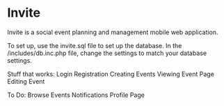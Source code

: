 Invite
======

Invite is a social event planning and management mobile web application.


To set up, use the invite.sql file to set up the database. In the /includes/db.inc.php file, change the settings to match
your database settings.

Stuff that works:
  Login
  Registration
  Creating Events
  Viewing Event Page
  Editing Event
  
To Do:
  Browse Events
  Notifications
  Profile Page
